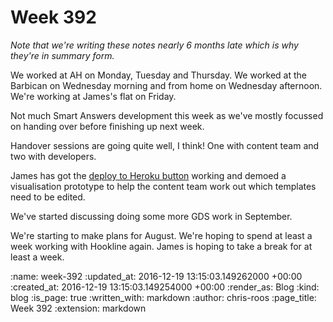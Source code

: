 Week 392
========

_Note that we're writing these notes nearly 6 months late which is why they're in summary form._

We worked at AH on Monday, Tuesday and Thursday. We worked at the Barbican on Wednesday morning and from home on Wednesday afternoon. We're working at James's flat on Friday.

Not much Smart Answers development this week as we've mostly focussed on handing over before finishing up next week.

Handover sessions are going quite well, I think! One with content team and two with developers.

James has got the [deploy to Heroku button][smart-answers-pr-2648] working and demoed a visualisation prototype to help the content team work out which templates need to be edited.

We've started discussing doing some more GDS work in September.

We're starting to make plans for August. We're hoping to spend at least a week working with Hookline again. James is hoping to take a break for at least a week.

[smart-answers-pr-2648]: https://github.com/alphagov/smart-answers/pull/2648

:name: week-392
:updated_at: 2016-12-19 13:15:03.149262000 +00:00
:created_at: 2016-12-19 13:15:03.149254000 +00:00
:render_as: Blog
:kind: blog
:is_page: true
:written_with: markdown
:author: chris-roos
:page_title: Week 392
:extension: markdown
